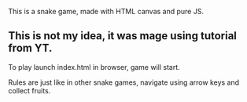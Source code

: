 This is a snake game, made with HTML canvas and pure JS.

This is not my idea, it was mage using tutorial from YT.
---------------------------------------------------------

To play launch index.html in browser, game will start.

Rules are just like in other snake games, navigate using arrow keys and collect fruits.
